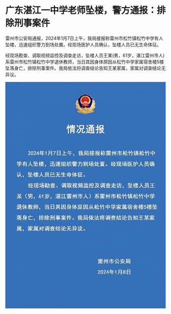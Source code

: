 # 广东湛江一中学老师坠楼，警方通报：排除刑事案件

雷州市公安局通报，2024年1月7日上午，我局接报称雷州市松竹镇松竹中学有人坠楼，迅速组织警力到场处置。经现场医护人员确认，坠楼人员已无生命体征。

经现场勘查、调取视频监控及调查走访，坠楼人员王某(男，61岁，湛江雷州市人)系雷州市松竹镇松竹中学退休教师，当日其因身体原因从松竹中学家属宿舍楼5楼坠落身亡，排除刑事案件。我局依法将调查结论告知王某家属，家属对调查结论无异议。

![2ad0a53a45613699298d66f662ef094d.jpg](https://raw.githubusercontent.com/qqhsx/qqnews_image/main/2024/01/08/广东湛江一中学老师坠楼，警方通报：排除刑事案件/2ad0a53a45613699298d66f662ef094d.jpg)

